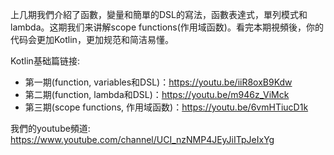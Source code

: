 上几期我們介紹了函數，變量和簡單的DSL的寫法，函數表達式，單列模式和lambda。这期我们来讲解scope functions(作用域函数)。看完本期視頻後，你的代码会更加Kotlin，更加规范和简洁易懂。

Kotlin基础篇链接:

* 第一期(function, variables和DSL)：https://youtu.be/iiR8oxB9Kdw
* 第二期(function, lambda和DSL)：https://youtu.be/m946z_ViMck
* 第三期(scope functions, 作用域函数)：https://youtu.be/6vmHTiucD1k

我們的youtube頻道: https://www.youtube.com/channel/UCI_nzNMP4JEyJiITpJeIxYg
